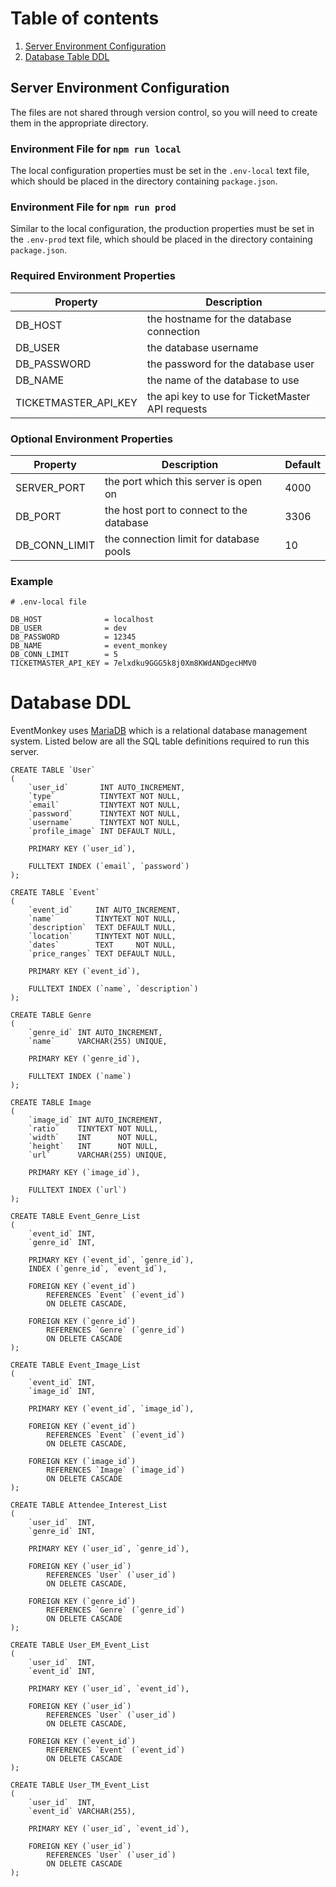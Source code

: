 # Table of contents

1. [Server Environment Configuration](#server-environment-configuration)
2. [Database Table DDL](#database-ddl)

## Server Environment Configuration

The files are not shared through version control, so you will need to create them in the appropriate directory.

### Environment File for `npm run local`

The local configuration properties must be set in the `.env-local` text file, which should be placed in the directory
containing
`package.json`.

### Environment File for `npm run prod`

Similar to the local configuration, the production properties must be set in the `.env-prod` text file, which should be
placed in the
directory containing `package.json`.

### Required Environment Properties

| Property             | Description                                      |
|----------------------|--------------------------------------------------|
| DB_HOST              | the hostname for the database connection         |
| DB_USER              | the database username                            |
| DB_PASSWORD          | the password for the database user               |
| DB_NAME              | the name of the database to use                  |
| TICKETMASTER_API_KEY | the api key to use for TicketMaster API requests |

### Optional Environment Properties

| Property      | Description                              | Default |
|---------------|------------------------------------------|---------|
| SERVER_PORT   | the port which this server is open on    | 4000    |
| DB_PORT       | the host port to connect to the database | 3306    |
| DB_CONN_LIMIT | the connection limit for database pools  | 10      |

### Example

```
# .env-local file

DB_HOST              = localhost
DB_USER              = dev
DB_PASSWORD          = 12345
DB_NAME              = event_monkey
DB_CONN_LIMIT        = 5
TICKETMASTER_API_KEY = 7elxdku9GGG5k8j0Xm8KWdANDgecHMV0
```


# Database DDL

EventMonkey uses [MariaDB](https://mariadb.com/) which is a relational database management system. Listed below are all the SQL table definitions required to run this server.

```mariadb
CREATE TABLE `User`
(
    `user_id`       INT AUTO_INCREMENT,
    `type`          TINYTEXT NOT NULL,
    `email`         TINYTEXT NOT NULL,
    `password`      TINYTEXT NOT NULL,
    `username`      TINYTEXT NOT NULL,
    `profile_image` INT DEFAULT NULL,

    PRIMARY KEY (`user_id`),

    FULLTEXT INDEX (`email`, `password`)
);
```

```mariadb
CREATE TABLE `Event`
(
    `event_id`     INT AUTO_INCREMENT,
    `name`         TINYTEXT NOT NULL,
    `description`  TEXT DEFAULT NULL,
    `location`     TINYTEXT NOT NULL,
    `dates`        TEXT     NOT NULL,
    `price_ranges` TEXT DEFAULT NULL,

    PRIMARY KEY (`event_id`),

    FULLTEXT INDEX (`name`, `description`)
);
```

```mariadb
CREATE TABLE Genre
(
    `genre_id` INT AUTO_INCREMENT,
    `name`     VARCHAR(255) UNIQUE,

    PRIMARY KEY (`genre_id`),

    FULLTEXT INDEX (`name`)
);
```

```mariadb
CREATE TABLE Image
(
    `image_id` INT AUTO_INCREMENT,
    `ratio`    TINYTEXT NOT NULL,
    `width`    INT      NOT NULL,
    `height`   INT      NOT NULL,
    `url`      VARCHAR(255) UNIQUE,

    PRIMARY KEY (`image_id`),

    FULLTEXT INDEX (`url`)
);
```

```mariadb
CREATE TABLE Event_Genre_List
(
    `event_id` INT,
    `genre_id` INT,

    PRIMARY KEY (`event_id`, `genre_id`),
    INDEX (`genre_id`, `event_id`),

    FOREIGN KEY (`event_id`)
        REFERENCES `Event` (`event_id`)
        ON DELETE CASCADE,

    FOREIGN KEY (`genre_id`)
        REFERENCES `Genre` (`genre_id`)
        ON DELETE CASCADE
);
```

```mariadb
CREATE TABLE Event_Image_List
(
    `event_id` INT,
    `image_id` INT,

    PRIMARY KEY (`event_id`, `image_id`),

    FOREIGN KEY (`event_id`)
        REFERENCES `Event` (`event_id`)
        ON DELETE CASCADE,

    FOREIGN KEY (`image_id`)
        REFERENCES `Image` (`image_id`)
        ON DELETE CASCADE
);
```

```mariadb
CREATE TABLE Attendee_Interest_List
(
    `user_id`  INT,
    `genre_id` INT,

    PRIMARY KEY (`user_id`, `genre_id`),

    FOREIGN KEY (`user_id`)
        REFERENCES `User` (`user_id`)
        ON DELETE CASCADE,

    FOREIGN KEY (`genre_id`)
        REFERENCES `Genre` (`genre_id`)
        ON DELETE CASCADE
);
```

```mariadb
CREATE TABLE User_EM_Event_List
(
    `user_id`  INT,
    `event_id` INT,

    PRIMARY KEY (`user_id`, `event_id`),

    FOREIGN KEY (`user_id`)
        REFERENCES `User` (`user_id`)
        ON DELETE CASCADE,

    FOREIGN KEY (`event_id`)
        REFERENCES `Event` (`event_id`)
        ON DELETE CASCADE
);
```

```mariadb
CREATE TABLE User_TM_Event_List
(
    `user_id`  INT,
    `event_id` VARCHAR(255),

    PRIMARY KEY (`user_id`, `event_id`),

    FOREIGN KEY (`user_id`)
        REFERENCES `User` (`user_id`)
        ON DELETE CASCADE
);
```
